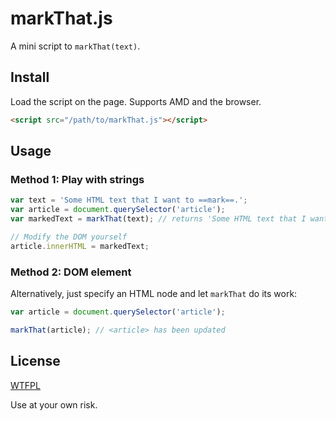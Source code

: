 # markThat.js

A mini script to `markThat(text)`.

## Install

Load the script on the page.
Supports AMD and the browser.

```html
<script src="/path/to/markThat.js"></script>
```

## Usage

### Method 1: Play with strings

```js
var text = 'Some HTML text that I want to ==mark==.';
var article = document.querySelector('article');
var markedText = markThat(text); // returns 'Some HTML text that I want to <mark>mark</mark>.'

// Modify the DOM yourself
article.innerHTML = markedText;
```

### Method 2: DOM element

Alternatively, just specify an HTML node  and let `markThat` do its work:

```js
var article = document.querySelector('article');

markThat(article); // <article> has been updated
```

## License

[WTFPL](http://www.wtfpl.net/txt/copying/)

Use at your own risk.
